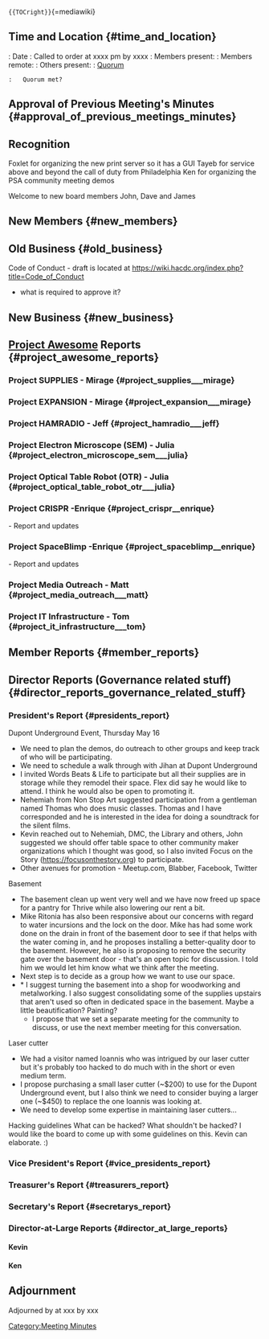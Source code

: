 `{{TOCright}}`{=mediawiki}

## Time and Location {#time_and_location}

:   Date
:   Called to order at xxxx pm by xxxx
:   Members present:
:   Members remote:
:   Others present:
:   [Quorum](Quorum)

    :   Quorum met?

## Approval of Previous Meeting's Minutes {#approval_of_previous_meetings_minutes}

## Recognition

Foxlet for organizing the new print server so it has a GUI Tayeb for
service above and beyond the call of duty from Philadelphia Ken for
organizing the PSA community meeting demos

Welcome to new board members John, Dave and James

## New Members {#new_members}

## Old Business {#old_business}

Code of Conduct - draft is located at
<https://wiki.hacdc.org/index.php?title=Code_of_Conduct>

-   what is required to approve it?

## New Business {#new_business}

## [Project Awesome](:Category:Project_Awesome) Reports {#project_awesome_reports}

### Project SUPPLIES - Mirage {#project_supplies___mirage}

### Project EXPANSION - Mirage {#project_expansion___mirage}

### Project HAMRADIO - Jeff {#project_hamradio___jeff}

### Project Electron Microscope (SEM) - Julia {#project_electron_microscope_sem___julia}

### Project Optical Table Robot (OTR) - Julia {#project_optical_table_robot_otr___julia}

### Project CRISPR -Enrique {#project_crispr__enrique}

\- Report and updates

### Project SpaceBlimp -Enrique {#project_spaceblimp__enrique}

\- Report and updates

### Project Media Outreach - Matt {#project_media_outreach___matt}

### Project IT Infrastructure - Tom {#project_it_infrastructure___tom}

## Member Reports {#member_reports}

## Director Reports (Governance related stuff) {#director_reports_governance_related_stuff}

### President's Report {#presidents_report}

Dupont Underground Event, Thursday May 16

-   We need to plan the demos, do outreach to other groups and keep
    track of who will be participating.
-   We need to schedule a walk through with Jihan at Dupont Underground
-   I invited Words Beats & Life to participate but all their supplies
    are in storage while they remodel their space. Flex did say he would
    like to attend. I think he would also be open to promoting it.
-   Nehemiah from Non Stop Art suggested participation from a gentleman
    named Thomas who does music classes. Thomas and I have corresponded
    and he is interested in the idea for doing a soundtrack for the
    silent films.
-   Kevin reached out to Nehemiah, DMC, the Library and others, John
    suggested we should offer table space to other community maker
    organizations which I thought was good, so I also invited Focus on
    the Story (https://focusonthestory.org) to participate.
-   Other avenues for promotion - Meetup.com, Blabber, Facebook, Twitter

Basement

-   The basement clean up went very well and we have now freed up space
    for a pantry for Thrive while also lowering our rent a bit.
-   Mike Ritonia has also been responsive about our concerns with regard
    to water incursions and the lock on the door. Mike has had some work
    done on the drain in front of the basement door to see if that helps
    with the water coming in, and he proposes installing a
    better-quality door to the basement. However, he also is proposing
    to remove the security gate over the basement door - that's an open
    topic for discussion. I told him we would let him know what we think
    after the meeting.
-   Next step is to decide as a group how we want to use our space.
-   \* I suggest turning the basement into a shop for woodworking and
    metalworking. I also suggest consolidating some of the supplies
    upstairs that aren't used so often in dedicated space in the
    basement. Maybe a little beautification? Painting?
    -   I propose that we set a separate meeting for the community to
        discuss, or use the next member meeting for this conversation.

Laser cutter

-   We had a visitor named Ioannis who was intrigued by our laser cutter
    but it's probably too hacked to do much with in the short or even
    medium term.
-   I propose purchasing a small laser cutter (\~\$200) to use for the
    Dupont Underground event, but I also think we need to consider
    buying a larger one (\~\$450) to replace the one Ioannis was looking
    at.
-   We need to develop some expertise in maintaining laser cutters...

Hacking guidelines What can be hacked? What shouldn't be hacked? I would
like the board to come up with some guidelines on this. Kevin can
elaborate. :)

### Vice President's Report {#vice_presidents_report}

### Treasurer's Report {#treasurers_report}

### Secretary's Report {#secretarys_report}

### Director-at-Large Reports {#director_at_large_reports}

#### Kevin

#### Ken

## Adjournment

Adjourned by at xxx by xxx

[Category:Meeting Minutes](Category:Meeting_Minutes)
